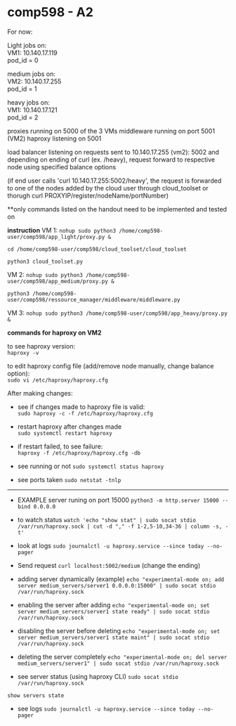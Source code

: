 # comp598 - A2

For now:

Light jobs on:   
VM1: 10.140.17.119    
pod_id = 0   

medium jobs on:     
VM2: 10.140.17.255   
pod_id = 1   

heavy jobs on:     
VM1: 10.140.17.121  
pod_id = 2  

proxies running on 5000 of the 3 VMs
middleware running on port 5001 (VM2)
haproxy listening on 5001

load balancer listening on requests sent to 10.140.17.255 (vm2): 5002 and depending on ending of curl (ex. /heavy), request forward to respective node using specified balance options

(if end user calls 'curl 10.140.17.255:5002/heavy', the request is forwarded to one of the nodes added by the cloud user through cloud_toolset or thorugh curl PROXYIP/register/nodeName/portNumber)

**only commands listed on the handout need to be implemented and tested on

**instruction**
VM 1: 
```nohup sudo python3 /home/comp598-user/comp598/app_light/proxy.py &```

```cd /home/comp598-user/comp598/cloud_toolset/cloud_toolset```

```python3 cloud_toolset.py```

VM 2:
```nohup sudo python3 /home/comp598-user/comp598/app_medium/proxy.py &```

```python3 /home/comp598-user/comp598/ressource_manager/middleware/middleware.py```

VM 3: 
```nohup sudo python3 /home/comp598-user/comp598/app_heavy/proxy.py &```

**commands for haproxy on VM2**

to see haproxy version:  
`haproxy -v`

to edit haproxy config file (add/remove node manually, change balance option):  
`sudo vi /etc/haproxy/haproxy.cfg`

After making changes: 
- see if changes made to haproxy file is valid:  
`sudo haproxy -c -f /etc/haproxy/haproxy.cfg`

- restart haproxy after changes made  
`sudo systemctl restart haproxy`

- if restart failed, to see failure:  
`haproxy -f /etc/haproxy/haproxy.cfg -db`

- see running or not
`sudo systemctl status haproxy`

- see ports taken
`sudo netstat -tnlp`

---------------------------------------------

- EXAMPLE server runing on port 15000
`python3 -m http.server 15000 --bind 0.0.0.0`

- to watch status
`watch 'echo "show stat" | sudo socat stdio /var/run/haproxy.sock | cut -d "," -f 1-2,5-10,34-36 | column -s, -t'`

- look at logs 
`sudo journalctl -u haproxy.service --since today --no-pager`

- Send request 
`curl localhost:5002/medium` (change the ending)


- adding server dynamically (example)
`echo "experimental-mode on; add server medium_servers/server1 0.0.0.0:15000" | sudo socat stdio /var/run/haproxy.sock`

- enabling the server after adding
`echo "experimental-mode on; set server medium_servers/server1 state ready" | sudo socat stdio /var/run/haproxy.sock`

- disabling the server before deleting
`echo "experimental-mode on; set server medium_servers/server1 state maint" | sudo socat stdio /var/run/haproxy.sock`

- deleting the server completely
`echo "experimental-mode on; del server medium_servers/server1" | sudo socat stdio /var/run/haproxy.sock`

- see server status (using haproxy CLI)
`sudo socat stdio /var/run/haproxy.sock`

`show servers state`

- see logs
`sudo journalctl -u haproxy.service --since today --no-pager`
